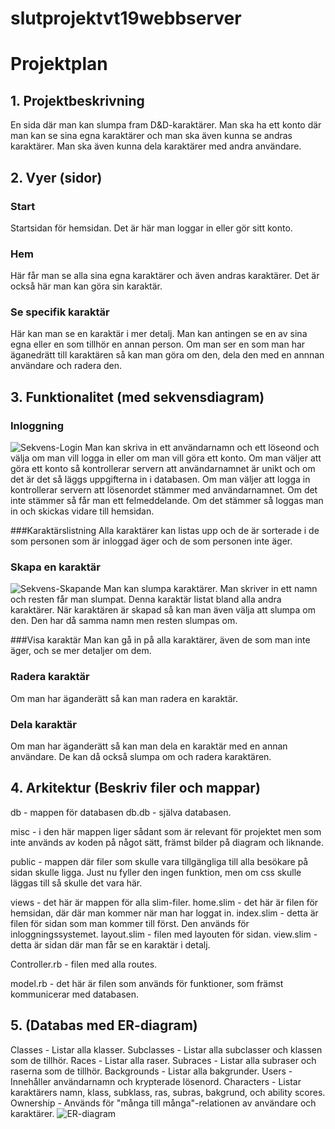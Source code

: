 # slutprojektvt19webbserver

# Projektplan

## 1. Projektbeskrivning
En sida där man kan slumpa fram D&D-karaktärer. Man ska ha ett konto där man kan se sina egna karaktärer och man ska även kunna se andras karaktärer. Man ska även kunna dela karaktärer med andra användare. 
## 2. Vyer (sidor)
### Start
Startsidan för hemsidan. Det är här man loggar in eller gör sitt konto. 

### Hem
  Här får man se alla sina egna karaktärer och även andras karaktärer. Det är också här man kan göra sin karaktär. 
  
### Se specifik karaktär
  Här kan man se en karaktär i mer detalj. Man kan antingen se en av sina egna eller en som tillhör en annan person. Om man ser en som man har äganedrätt till karaktären så kan man göra om den, dela den med en annnan användare och radera den. 
## 3. Funktionalitet (med sekvensdiagram)
<!-- TODO: alla diagram -->
### Inloggning
![Sekvens-Login](https://github.com/itggot-markus-moen/slutprojektvt19webbserver/blob/master/misc/login.JPG)
  Man kan skriva in ett användarnamn och ett löseond och välja om man vill logga in eller om man vill göra ett konto. Om man väljer att göra ett konto så kontrollerar servern att användarnamnet är unikt och om det är det så läggs uppgifterna in i databasen. Om man väljer att logga in kontrollerar servern att lösenordet stämmer med användarnamnet. Om det inte stämmer så får man ett felmeddelande. Om det stämmer så loggas man in och skickas vidare till hemsidan. 

###Karaktärslistning
  Alla karaktärer kan listas upp och de är sorterade i de som personen som är inloggad äger och de som personen inte äger. 

### Skapa en karaktär
![Sekvens-Skapande](https://github.com/itggot-markus-moen/slutprojektvt19webbserver/blob/master/misc/skapande.JPG)
  Man kan slumpa karaktärer. Man skriver in ett namn och resten får man slumpat. Denna karaktär listat bland alla andra karaktärer. När karaktären är skapad så kan man även välja att slumpa om den. Den har då samma namn men resten slumpas om. 

###Visa karaktär
  Man kan gå in på alla karaktärer, även de som man inte äger, och se mer detaljer om dem. 

### Radera karaktär
  Om man har äganderätt så kan man radera en karaktär. 

### Dela karaktär
  Om man har äganderätt så kan man dela en karaktär med en annan användare. De kan då också slumpa om och radera karaktären. 
## 4. Arkitektur (Beskriv filer och mappar)
  db - mappen för databasen
  db.db - själva databasen. 
  
  misc - i den här mappen liger sådant som är relevant för projektet men som inte används av koden på något sätt, främst bilder på diagram och liknande. 
  
  public - mappen där filer som skulle vara tillgängliga till alla besökare på sidan skulle ligga. Just nu fyller den ingen funktion, men om css skulle läggas till så skulle det vara här. 

  views - det här är mappen för alla slim-filer. 
  home.slim - det här är filen för hemsidan, där där man kommer när man har loggat in. 
  index.slim - detta är filen för sidan som man kommer till först. Den används för inloggningssystemet. 
  layout.slim - filen med layouten för sidan. 
  view.slim - detta är sidan där man får se en karaktär i detalj. 

  Controller.rb - filen med alla routes. 

  model.rb - det här är filen som används för funktioner, som främst kommunicerar med databasen. 

## 5. (Databas med ER-diagram)
  Classes - Listar alla klasser. 
  Subclasses - Listar alla subclasser och klassen som de tillhör. 
  Races - Listar alla raser. 
  Subraces - Listar alla subraser och raserna som de tillhör. 
  Backgrounds - Listar alla bakgrunder. 
  Users - Innehåller användarnamn och krypterade lösenord. 
  Characters - Listar karaktärers namn, klass, subklass, ras, subras, bakgrund, och ability scores. 
  Ownership - Används för "många till många"-relationen av användare och karaktärer. 
![ER-diagram](https://github.com/itggot-markus-moen/slutprojektvt19webbserver/blob/master/misc/er.JPG)